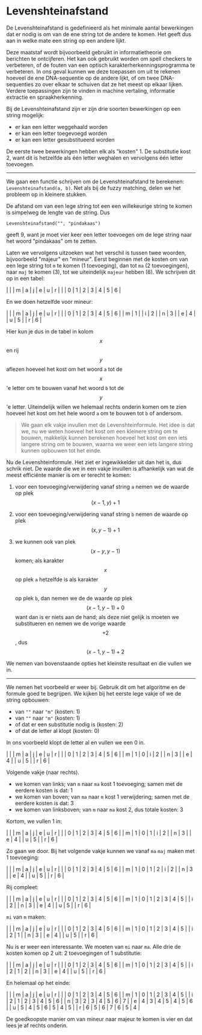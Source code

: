 # Levenshteinafstand

De Levenshteinafstand is gedefinieerd als het minimale aantal bewerkingen dat er
nodig is om van de ene string tot de andere te komen. Het geeft dus aan in welke
mate een string op een andere lijkt.

Deze maatstaf wordt bijvoorbeeld gebruikt in informatietheorie om berichten te
ontcijferen. Het kan ook gebruikt worden om spell checkers te verbeteren, of
de fouten van een optisch karakterherkenningsprogramma te verbeteren. In ons
geval kunnen we deze toepassen om uit te rekenen hoeveel de ene DNA-sequentie op
de andere lijkt, of om twee DNA-sequenties zo over elkaar te schuiven dat ze het
meest op elkaar lijken. Verdere toepassingen zijn te vinden in machine
vertaling, informatie extractie en spraakherkenning.

Bij de Levenshteinafstand zijn er zijn drie soorten bewerkingen op een string mogelijk:

* er kan een letter weggehaald worden  
* er kan een letter toegevoegd worden  
* er kan een letter gesubstitueerd worden  

De eerste twee bewerkingen hebben elk als "kosten" 1. De substitutie kost 2,
want dit is hetzelfde als één letter weghalen en vervolgens één letter
toevoegen.

---

We gaan een functie schrijven om de Levenshteinafstand te berekenen:
`Levenshteinafstand(a, b)`. Net als bij de fuzzy matching, delen we het
probleem op in kleinere stukken.

De afstand om van een lege string tot een een willekeurige string te komen is
simpelweg de lengte van de string. Dus

	Levenshteinafstand("", "pindakaas")

geeft 9, want je moet vier keer een letter toevoegen om de lege string naar het
woord "pindakaas" om te zetten.

Laten we vervolgens uitzoeken wat het verschil is tussen twee woorden,
bijvoorbeeld "majeur" en "mineur". Eerst beginnen met de kosten om van een lege
string tot `m` te komen (1 toevoeging), dan tot `ma` (2 toevoegingen), naar
`maj` te komen (3), tot we uiteindelijk `majeur` hebben (6). We schrijven dit op in een tabel:

|   |   | m | a | j | e | u | r |
|   | 0 | 1 | 2 | 3 | 4 | 5 | 6 |

En we doen hetzelfde voor mineur:

|   |   | m | a | j | e | u | r |
|   | 0 | 1 | 2 | 3 | 4 | 5 | 6 |
| m | 1 |
| i | 2 |
| n | 3 |
| e | 4 |
| u | 5 |
| r | 6 |

Hier kun je dus in de tabel in kolom $$x$$ en rij $$y$$ aflezen hoeveel het
kost om het woord `a` tot de $$x$$'e letter om te bouwen vanaf het woord `b`
tot de $$y$$'e letter. Uiteindelijk willen we helemaal rechts onderin komen
om te zien hoeveel het kost om het hele woord `a` om te bouwen tot `b` of
andersom.

> We gaan elk vakje invullen met de Levenshteinformule. Het idee is dat we, nu
we weten hoeveel het kost om een kleinere string om te bouwen, makkelijk kunnen
berekenen hoeveel het kost om een iets langere string om te bouwen, waarna we
weer een iets langere string kunnen opbouwen tot het einde.

Nu de Levenshteinformule. Het ziet er ingewikkelder uit dan het is, dus schrik
niet. De waarde die we in een vakje invullen is afhankelijk van wat de meest efficiënte manier is om er terecht te komen:

1. voor een toevoeging/verwijdering vanaf string `a` nemen we de waarde op plek $$(x-1, y) + 1$$

2. voor een toevoeging/verwijdering vanaf string `b` nemen de waarde op plek $$(x, y-1) + 1$$

3. we kunnen ook van plek $$(x-y, y-1)$$ komen; als karakter $$x$$ op plek `a` hetzelfde is als karakter $$y$$ op plek `b`, dan nemen we de de waarde op plek $$(x-1, y-1) + 0$$ want dan is er niets aan de hand; als deze niet gelijk is moeten we substitueren en nemen we de vorige waarde $$+2$$, dus $$(x-1, y-1) + 2$$

We nemen van bovenstaande opties het kleinste resultaat en die vullen we in.

---

We nemen het voorbeeld er weer bij. Gebruik dit om het algoritme en de formule goed te begrijpen. We kijken bij het eerste lege vakje of we de
string opbouwen:

- van `""` naar `"m"` (kosten: 1)
- van `""` naar `"m"` (kosten: 1)
- of dat er een substitutie nodig is (kosten: 2)
- of dat de letter al klopt (kosten: 0)

In ons voorbeeld klopt de letter al en vullen we een 0 in.

|   |   | m | a | j | e | u | r |
|   | 0 | 1 | 2 | 3 | 4 | 5 | 6 |
| m | 1 | 0 
| i | 2 |
| n | 3 |
| e | 4 |
| u | 5 |
| r | 6 |

Volgende vakje (naar rechts).

- we komen van links; van `m` naar `ma` kost 1 toevoeging; samen met de eerdere kosten is dat: 1
- we komen van boven; van `ma` naar `m` kost 1 verwijdering; samen met de eerdere kosten is dat: 3
- we komen van linksboven; van `m` naar `ma` kost 2, dus totale kosten: 3

Kortom, we vullen 1 in:

|   |   | m | a | j | e | u | r |
|   | 0 | 1 | 2 | 3 | 4 | 5 | 6 |
| m | 1 | 0 | 1
| i | 2 |
| n | 3 |
| e | 4 |
| u | 5 |
| r | 6 |

Zo gaan we door. Bij het volgende vakje kunnen we vanaf `ma` `maj` maken met 1
toevoeging:

|   |   | m | a | j | e | u | r |
|   | 0 | 1 | 2 | 3 | 4 | 5 | 6 |
| m | 1 | 0 | 1 | 2
| i | 2 |
| n | 3 |
| e | 4 |
| u | 5 |
| r | 6 |

Rij compleet:

|   |   | m | a | j | e | u | r |
|   | 0 | 1 | 2 | 3 | 4 | 5 | 6 |
| m | 1 | 0 | 1 | 2 | 3 | 4 | 5 |
| i | 2 |
| n | 3 |
| e | 4 |
| u | 5 |
| r | 6 |

`mi` van `m` maken:

|   |   | m | a | j | e | u | r |
|   | 0 | 1 | 2 | 3 | 4 | 5 | 6 |
| m | 1 | 0 | 1 | 2 | 3 | 4 | 5 |
| i | 2 | 1 |
| n | 3 |
| e | 4 |
| u | 5 |
| r | 6 |

Nu is er weer een interessante. We moeten van `mi` naar `ma`. Alle drie de
kosten komen op 2 uit: 2 toevoegingen of 1 substitutie:

|   |   | m | a | j | e | u | r |
|   | 0 | 1 | 2 | 3 | 4 | 5 | 6 |
| m | 1 | 0 | 1 | 2 | 3 | 4 | 5 |
| i | 2 | 1 | 2 |
| n | 3 |
| e | 4 |
| u | 5 |
| r | 6 |

En helemaal op het einde:

|   |   | m | a | j | e | u | r |
|   | 0 | 1 | 2 | 3 | 4 | 5 | 6 |
| m | 1 | 0 | 1 | 2 | 3 | 4 | 5 |
| i | 2 | 1 | 2 | 3 | 4 | 5 | 6 |
| n | 3 | 2 | 3 | 4 | 5 | 6 | 7 |
| e | 4 | 3 | 4 | 5 | 4 | 5 | 6 |
| u | 5 | 4 | 5 | 6 | 5 | 4 | 5 |
| r | 6 | 5 | 6 | 7 | 6 | 5 | 4 |

De goedkoopste manier om van mineur naar majeur te komen is vier en dat lees je
af rechts onderin.
